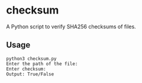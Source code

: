 # checksum
A Python script to verify SHA256 checksums of files.

## Usage
```
python3 checksum.py
Enter the path of the file:
Enter checksum:
Output: True/False
```
